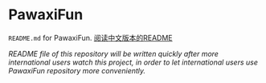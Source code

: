 # PawaxiFun

`README.md` for PawaxiFun. [阅读中文版本的README](README-zh.md)

*README file of this repository will be written quickly after more international users watch this project, in order to let international users use PawaxiFun repository more conveniently.*

